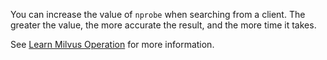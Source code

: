 You can increase the value of `nprobe` when searching from a client. The greater the value, the more accurate the result, and the more time it takes.

See [Learn Milvus Operation](milvus_operation.md) for more information.
